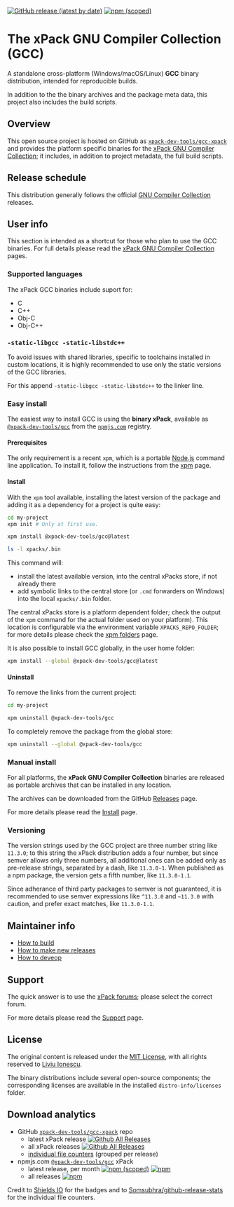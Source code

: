 
[![GitHub release (latest by date)](https://img.shields.io/github/v/release/xpack-dev-tools/gcc-xpack)](https://github.com/xpack-dev-tools/gcc-xpack/releases)
[![npm (scoped)](https://img.shields.io/npm/v/@xpack-dev-tools/gcc.svg)](https://www.npmjs.com/package/@xpack-dev-tools/gcc/)

# The xPack GNU Compiler Collection (GCC)

A standalone cross-platform (Windows/macOS/Linux) **GCC**
binary distribution, intended for reproducible builds.

In addition to the the binary archives and the package meta data,
this project also includes the build scripts.

## Overview

This open source project is hosted on GitHub as
[`xpack-dev-tools/gcc-xpack`](https://github.com/xpack-dev-tools/gcc-xpack)
and provides the platform specific binaries for the
[xPack GNU Compiler Collection](https://xpack.github.io/gcc/);
it includes, in addition to project metadata, the full build scripts.

## Release schedule

This distribution generally follows the official
[GNU Compiler Collection](https://gcc.gnu.org) releases.

## User info

This section is intended as a shortcut for those who plan
to use the GCC binaries. For full details please read the
[xPack GNU Compiler Collection](https://xpack.github.io/gcc/) pages.

### Supported languages

The xPack GCC binaries include suport for:

- C
- C++
- Obj-C
- Obj-C++

### `-static-libgcc -static-libstdc++`

To avoid issues with shared libraries, specific to toolchains installed
in custom locations, it is highly recommended to use only the
static versions of the GCC libraries.

For this append `-static-libgcc -static-libstdc++` to the linker line.

### Easy install

The easiest way to install GCC is using the **binary xPack**, available as
[`@xpack-dev-tools/gcc`](https://www.npmjs.com/package/@xpack-dev-tools/gcc)
from the [`npmjs.com`](https://www.npmjs.com) registry.

#### Prerequisites

The only requirement is a recent
`xpm`, which is a portable
[Node.js](https://nodejs.org) command line application. To install it,
follow the instructions from the
[xpm](https://xpack.github.io/xpm/install/) page.

#### Install

With the `xpm` tool available, installing
the latest version of the package and adding it as
a dependency for a project is quite easy:

```sh
cd my-project
xpm init # Only at first use.

xpm install @xpack-dev-tools/gcc@latest

ls -l xpacks/.bin
```

This command will:

- install the latest available version,
into the central xPacks store, if not already there
- add symbolic links to the central store
(or `.cmd` forwarders on Windows) into
the local `xpacks/.bin` folder.

The central xPacks store is a platform dependent
folder; check the output of the `xpm` command for the actual
folder used on your platform).
This location is configurable via the environment variable
`XPACKS_REPO_FOLDER`; for more details please check the
[xpm folders](https://xpack.github.io/xpm/folders/) page.

It is also possible to install GCC globally, in the user home folder:

```sh
xpm install --global @xpack-dev-tools/gcc@latest
```

#### Uninstall

To remove the links from the current project:

```sh
cd my-project

xpm uninstall @xpack-dev-tools/gcc
```

To completely remove the package from the global store:

```sh
xpm uninstall --global @xpack-dev-tools/gcc
```

### Manual install

For all platforms, the **xPack GNU Compiler Collection**
binaries are released as portable
archives that can be installed in any location.

The archives can be downloaded from the
GitHub [Releases](https://github.com/xpack-dev-tools/gcc-xpack/releases/)
page.

For more details please read the
[Install](https://xpack.github.io/gcc/install/) page.

### Versioning

The version strings used by the GCC project are three number string
like `11.3.0`; to this string the xPack distribution adds a four number,
but since semver allows only three numbers, all additional ones can
be added only as pre-release strings, separated by a dash,
like `11.3.0-1`. When published as a npm package, the version gets
a fifth number, like `11.3.0-1.1`.

Since adherance of third party packages to semver is not guaranteed,
it is recommended to use semver expressions like `^11.3.0` and `~11.3.0`
with caution, and prefer exact matches, like `11.3.0-1.1`.

## Maintainer info

- [How to build](https://github.com/xpack-dev-tools/gcc-xpack/blob/xpack/README-BUILD.md)
- [How to make new releases](https://github.com/xpack-dev-tools/gcc-xpack/blob/xpack/README-RELEASE.md)
- [How to deveop](https://github.com/xpack-dev-tools/gcc-xpack/blob/xpack/README-DEVELOP.md)

## Support

The quick answer is to use the
[xPack forums](https://www.tapatalk.com/groups/xpack/);
please select the correct forum.

For more details please read the
[Support](https://xpack.github.io/gcc/support/) page.

## License

The original content is released under the
[MIT License](https://opensource.org/licenses/MIT), with all rights
reserved to [Liviu Ionescu](https://github.com/ilg-ul/).

The binary distributions include several open-source components; the
corresponding licenses are available in the installed
`distro-info/licenses` folder.

## Download analytics

- GitHub [`xpack-dev-tools/gcc-xpack`](https://github.com/xpack-dev-tools/gcc-xpack/) repo
  - latest xPack release
[![Github All Releases](https://img.shields.io/github/downloads/xpack-dev-tools/gcc-xpack/latest/total.svg)](https://github.com/xpack-dev-tools/gcc-xpack/releases/)
  - all xPack releases [![Github All Releases](https://img.shields.io/github/downloads/xpack-dev-tools/gcc-xpack/total.svg)](https://github.com/xpack-dev-tools/gcc-xpack/releases/)
  - [individual file counters](https://somsubhra.github.io/github-release-stats/?username=xpack-dev-tools&repository=gcc-xpack) (grouped per release)
- npmjs.com [`@xpack-dev-tools/gcc`](https://www.npmjs.com/package/@xpack-dev-tools/gcc/) xPack
  - latest release, per month
[![npm (scoped)](https://img.shields.io/npm/v/@xpack-dev-tools/gcc.svg)](https://www.npmjs.com/package/@xpack-dev-tools/gcc/)
[![npm](https://img.shields.io/npm/dm/@xpack-dev-tools/gcc.svg)](https://www.npmjs.com/package/@xpack-dev-tools/gcc/)
  - all releases [![npm](https://img.shields.io/npm/dt/@xpack-dev-tools/gcc.svg)](https://www.npmjs.com/package/@xpack-dev-tools/gcc/)

Credit to [Shields IO](https://shields.io) for the badges and to
[Somsubhra/github-release-stats](https://github.com/Somsubhra/github-release-stats)
for the individual file counters.
